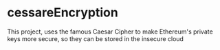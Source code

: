 # cessareEncryption
This project, uses the famous Caesar Cipher to make Ethereum's private keys more secure, so they can be stored in the insecure cloud
